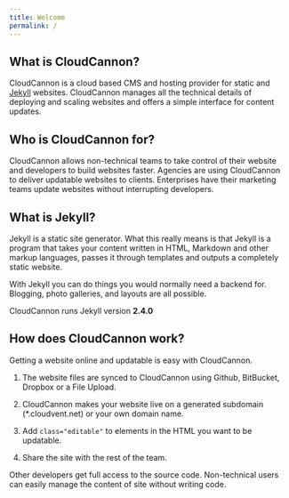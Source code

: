 ```yaml
---
title: Welcome
permalink: /
---
```


## What is CloudCannon?

CloudCannon is a cloud based CMS and hosting provider for static and [Jekyll](http://jekyllrb.com) websites. CloudCannon manages all the technical details of deploying and scaling websites and offers a simple interface for content updates.

## Who is CloudCannon for?

CloudCannon allows non-technical teams to take control of their website and developers to build websites faster. Agencies are using CloudCannon to deliver updatable websites to clients. Enterprises have their marketing teams update websites without interrupting developers.

## What is Jekyll?

Jekyll is a static site generator. What this really means is that Jekyll is a program that takes your content written in HTML, Markdown and other markup languages, passes it through templates and outputs a completely static website.

With Jekyll you can do things you would normally need a backend for. Blogging, photo galleries, and layouts are all possible.

CloudCannon runs Jekyll version **2.4.0**

## How does CloudCannon work?

Getting a website online and updatable is easy with CloudCannon.

1. The website files are synced to CloudCannon using Github, BitBucket, Dropbox or a File Upload.

2. CloudCannon makes your website live on a generated subdomain (*.cloudvent.net) or your own domain name.

3. Add `class="editable"` to elements in the HTML you want to be updatable.

4. Share the site with the rest of the team.

Other developers get full access to the source code. Non-technical users can easily manage the content of site without writing code.
